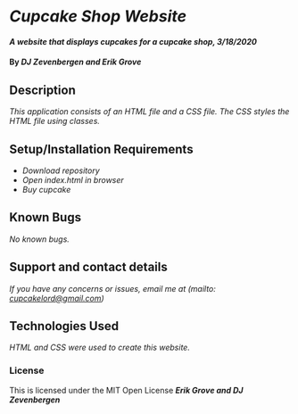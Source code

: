 # _Cupcake Shop Website_

#### _A website that displays cupcakes for a cupcake shop, 3/18/2020_

#### By _**DJ Zevenbergen and Erik Grove**_

## Description

_This application consists of an HTML file and a CSS file. The CSS styles the HTML file using classes._

## Setup/Installation Requirements

* _Download repository_
* _Open index.html in browser_
* _Buy cupcake_

## Known Bugs

_No known bugs._

## Support and contact details

_If you have any concerns or issues, email me at (mailto: cupcakelord@gmail.com)_

## Technologies Used

_HTML and CSS were used to create this website._

### License

This is licensed under the MIT Open License 
**_Erik Grove and DJ Zevenbergen_**